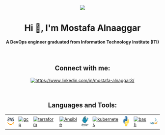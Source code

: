 <div id="header" align="center">
  <img src="https://media.giphy.com/media/M9gbBd9nbDrOTu1Mqx/giphy.gif" width="100"/>
</div>


<h1 align="center">Hi 👋, I'm Mostafa Alnaaggar</h1>
<h4 align="center">A DevOps engineer graduated from Information Technology Institute (ITI)</h4>

<br />

<h2 align="center">Connect with me:</h2>
<p align="center">
<a href="https://linkedin.com/in/https://www.linkedin.com/in/mostafa-alnaggar3/" target="blank"><img align="center" src="https://raw.githubusercontent.com/rahuldkjain/github-profile-readme-generator/master/src/images/icons/Social/linked-in-alt.svg" alt="https://www.linkedin.com/in/mostafa-alnaggar3/" height="30" width="40" /></a>
</p>

<br />

<h2 align="center">Languages and Tools:</h2>



<table align="center" style="background-color:white">
  <tr>
    <td><a href="https://aws.amazon.com/" target="_blank" rel="noreferrer"> <img src="https://raw.githubusercontent.com/devicons/devicon/master/icons/amazonwebservices/amazonwebservices-original-wordmark.svg" alt="aws" width="40" height="40"/> </a></td>
    <td><a href="https://cloud.google.com/" target="_blank" rel="noreferrer"> <img src="https://www.vectorlogo.zone/logos/google_cloud/google_cloud-icon.svg" alt="gcp" width="40" height="40"/> </a></td>
    <td><a href="https://www.terraform.io/" target="_blank" rel="noreferrer"><img src="https://avatars.githubusercontent.com/u/52939924?v=4" alt="terraform" width="40" height="40"/> </a></td>
    <td><a href="https://www.ansible.com/" target="_blank" rel="noreferrer"> <img src="https://redhat.gallerycdn.vsassets.io/extensions/redhat/ansible/0.10.0/1653409242317/Microsoft.VisualStudio.Services.Icons.Default" alt="Ansible" width="40" height="40"/> </a></td>
    <td><a href="https://www.docker.com/" target="_blank" rel="noreferrer"> <img src="https://raw.githubusercontent.com/devicons/devicon/master/icons/docker/docker-original-wordmark.svg" alt="docker" width="40" height="40"/> </a> </td>
    <td><a href="https://kubernetes.io/" target="_blank" rel="noreferrer"> <img src="https://www.vectorlogo.zone/logos/kubernetes/kubernetes-icon.svg" alt="kubernetes" width="40" height="40"/> </a> </td>
    <td><a href="https://www.python.org/" target="_blank" rel="noreferrer"> <img src="https://raw.githubusercontent.com/devicons/devicon/master/icons/python/python-original.svg" alt="python" width="40" height="40"/> </a></td>
    <td><a href="https://www.gnu.org/software/bash/" target="_blank" rel="noreferrer"> <img src="https://www.vectorlogo.zone/logos/gnu_bash/gnu_bash-icon.svg" alt="bash" width="40" height="40"/> </a></td>
    <td><a href="https://www.mysql.com/" target="_blank" rel="noreferrer"> <img src="https://raw.githubusercontent.com/devicons/devicon/master/icons/mysql/mysql-original-wordmark.svg" alt="mysql" width="40" height="40"/> </a></td>
  </tr>
</table>


